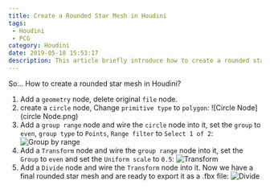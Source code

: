 ```yaml
---
title: Create a Rounded Star Mesh in Houdini
tags: 
 - Houdini
 - PCG
category: Houdini
date: 2019-05-18 15:53:17
description: This article briefly introduce how to create a rounded star mesh, and export it as a fbx file in houdini. 
---
```


So... How to create a rounded star mesh in Houdini? 

1. Add a `geometry` node, delete original `file` node. 
2. create a `circle` node, Change `primitive type` to `polygon`: 
   ![Circle Node](circle Node.png)
3. Add a `group range` node and wire the `circle` node into it, set the `group` to `even`, `group type` to `Points`, `Range filter` to `Select 1 of 2`: 
   ![Group by range](groupbyrange.png)
4. Add a `Transform` node and wire the `group range` node into it, set the `Group` to `even` and set the `Uniform scale` to `0.5`:
   ![Transform](transform.png)
5. Add a `Divide` node and wire the `Transform` node into it. Now we have a final rounded star mesh and are ready to export it as a .fbx file: 
   ![Divide](divide.png)